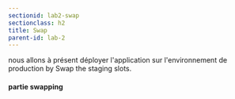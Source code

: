 ```yaml
---
sectionid: lab2-swap
sectionclass: h2
title: Swap 
parent-id: lab-2
---
```


 nous allons à présent déployer l'application sur l'environnement de production by  Swap the staging slots.

#### partie swapping
